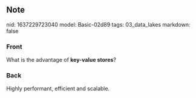 ## Note
nid: 1637229723040
model: Basic-02d89
tags: 03_data_lakes
markdown: false

### Front
What is the advantage of <b>key-value stores</b>?

### Back
Highly performant, efficient and scalable.
